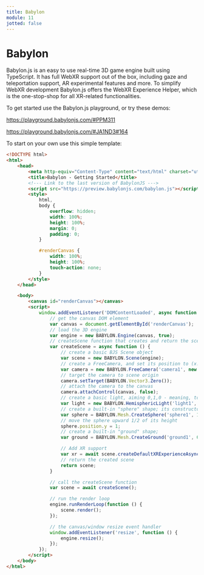 ```yaml
---
title: Babylon
module: 11
jotted: false
---
```


# Babylon

Babylon.js is an easy to use real-time 3D game engine built using TypeScript. It has full WebXR support out of the box, including gaze and teleportation support, AR experimental features and more. To simplify WebXR development Babylon.js offers the WebXR Experience Helper, which is the one-stop-shop for all XR-related functionalities.

To get started use the Babylon.js playground, or try these demos:

https://playground.babylonjs.com/#PPM311

https://playground.babylonjs.com/#JA1ND3#164

To start on your own use this simple template:

```html
<!DOCTYPE html>
<html>
    <head>
        <meta http-equiv="Content-Type" content="text/html" charset="utf-8" />
        <title>Babylon - Getting Started</title>
        <!--- Link to the last version of BabylonJS --->
        <script src="https://preview.babylonjs.com/babylon.js"></script>
        <style>
            html,
            body {
                overflow: hidden;
                width: 100%;
                height: 100%;
                margin: 0;
                padding: 0;
            }

            #renderCanvas {
                width: 100%;
                height: 100%;
                touch-action: none;
            }
        </style>
    </head>

    <body>
        <canvas id="renderCanvas"></canvas>
        <script>
            window.addEventListener('DOMContentLoaded', async function () {
                // get the canvas DOM element
                var canvas = document.getElementById('renderCanvas');
                // load the 3D engine
                var engine = new BABYLON.Engine(canvas, true);
                // createScene function that creates and return the scene
                var createScene = async function () {
                    // create a basic BJS Scene object
                    var scene = new BABYLON.Scene(engine);
                    // create a FreeCamera, and set its position to (x:0, y:5, z:-10)
                    var camera = new BABYLON.FreeCamera('camera1', new BABYLON.Vector3(0, 5, -10), scene);
                    // target the camera to scene origin
                    camera.setTarget(BABYLON.Vector3.Zero());
                    // attach the camera to the canvas
                    camera.attachControl(canvas, false);
                    // create a basic light, aiming 0,1,0 - meaning, to the sky
                    var light = new BABYLON.HemisphericLight('light1', new BABYLON.Vector3(0, 1, 0), scene);
                    // create a built-in "sphere" shape; its constructor takes 6 params: name, segment, diameter, scene, updatable, sideOrientation 
                    var sphere = BABYLON.Mesh.CreateSphere('sphere1', 16, 2, scene);
                    // move the sphere upward 1/2 of its height
                    sphere.position.y = 1;
                    // create a built-in "ground" shape;
                    var ground = BABYLON.Mesh.CreateGround('ground1', 6, 6, 2, scene);

                    // Add XR support
                    var xr = await scene.createDefaultXRExperienceAsync({/* configuration options, as needed */})
                    // return the created scene
                    return scene;
                }

                // call the createScene function
                var scene = await createScene();

                // run the render loop
                engine.runRenderLoop(function () {
                    scene.render();
                });

                // the canvas/window resize event handler
                window.addEventListener('resize', function () {
                    engine.resize();
                });
            });
        </script>
    </body>
</html>
```